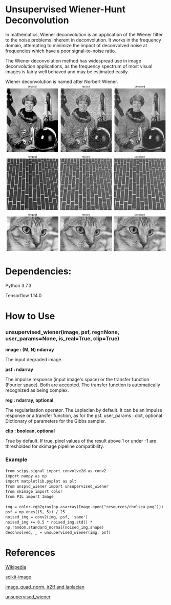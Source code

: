 # Unsupervised Wiener-Hunt Deconvolution

In mathematics, Wiener deconvolution is an application of the Wiener filter to the noise problems inherent in deconvolution. It works in the frequency domain, attempting to minimize the impact of deconvolved noise at frequencies which have a poor signal-to-noise ratio.

The Wiener deconvolution method has widespread use in image deconvolution applications, as the frequency spectrum of most visual images is fairly well behaved and may be estimated easily.

Wiener deconvolution is named after Norbert Wiener.
![](resources/astronaut_result.png)
![](resources/brick_result.png)
![](resources/chelsea_result.png)

# Dependencies:
Python 3.7.3

Tensorflow 1.14.0


# How to Use
### unsupervised_wiener(image, psf, reg=None, user_params=None, is_real=True, clip=True)

**image : (M, N) ndarray**

The input degraded image.

**psf : ndarray**

The impulse response (input image's space) or the transfer function (Fourier space). Both are accepted. The transfer function is automatically recognized as being complex.

**reg : ndarray, optional**

The regularisation operator. The Laplacian by default. It can be an impulse response or a transfer function, as for the psf. user_params : dict, optional Dictionary of parameters for the Gibbs sampler.

**clip : boolean, optional**

True by default. If true, pixel values of the result above 1 or under -1 are thresholded for skimage pipeline compatibility.

### Example
```
from scipy.signal import convolve2d as conv2
import numpy as np
import matplotlib.pyplot as plt
from unspvd_wiener import unsupervised_wiener
from skimage import color
from PIL import Image

img = color.rgb2gray(np.asarray(Image.open("resources/chelsea.png")))
psf = np.ones((5, 5)) / 25
noised_img = conv2(img, psf, 'same')
noised_img += 0.5 * noised_img.std() * np.random.standard_normal(noised_img.shape)
deconvolved, _ = unsupervised_wiener(img, psf)
```
# References
[Wikipedia](https://en.wikipedia.org/wiki/Wiener_deconvolution)

[scikit-image](https://scikit-image.org/docs/dev/api/skimage.restoration.html#skimage.restoration.unsupervised_wiener)

[image_quad_norm, ir2tf and laplacian](https://github.com/scikit-image/scikit-image/blob/master/skimage/restoration/uft.py)

[unsupervised_wiener](https://github.com/scikit-image/scikit-image/blob/master/skimage/restoration/deconvolution.py)
